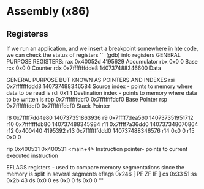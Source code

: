 # Assembly (x86) #


## Registerss ##
If we run an application, and we insert a breakpoint somewhere in hte code, we can check the status of registers
'''
(gdb) info registers
GENERAL PURPOSE REGISTERS:
rax            0x40052d	4195629                     Accumulator
rbx            0x0	0                               Base
rcx            0x0	0                               Counter
rdx            0x7fffffffdde8	140737488346600       Data

GENERAL PURPOSE BUT KNOWN AS POINTERS AND INDEXES
rsi            0x7fffffffddd8	140737488346584       Source index - points to memory where data to be read is
rdi            0x1	1                               Destination index - points to memory where data to be written is
rbp            0x7fffffffdcf0	0x7fffffffdcf0        Base Pointer
rsp            0x7fffffffdcf0	0x7fffffffdcf0        Stack Pointer

r8             0x7ffff7dd4e80	140737351863936
r9             0x7ffff7dea560	140737351951712
r10            0x7fffffffdb80	140737488345984
r11            0x7ffff7a36dd0	140737348070864
r12            0x400440	4195392
r13            0x7fffffffddd0	140737488346576
r14            0x0	0
r15            0x0	0

rip            0x400531	0x400531 <main+4>           Instruction pointer- points to current executed instruction
  
EFLAGS registers - used to compare memory segmentations since the memory is split in several segments
eflags         0x246	[ PF ZF IF ]
cs             0x33	51
ss             0x2b	43
ds             0x0	0
es             0x0	0
fs             0x0	0
'''
